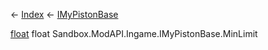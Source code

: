 ← [Index](Api-Index) ← [IMyPistonBase](Sandbox.ModAPI.Ingame.IMyPistonBase)

[float](System.Single) float Sandbox.ModAPI.Ingame.IMyPistonBase.MinLimit